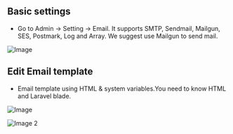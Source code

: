## Basic settings
- Go to Admin -> Setting -> Email.
  It supports SMTP, Sendmail, Mailgun, SES, Postmark, Log and Array. We suggest use Mailgun to send mail.
  
![Image](https://live.staticflickr.com/65535/51289335619_810529d67d_b.jpg)

## Edit Email template

- Email template using HTML & system variables.You need to know HTML and Laravel blade.

![Image](https://live.staticflickr.com/65535/51289630420_ef275de3a0_b.jpg)

![Image 2](https://live.staticflickr.com/65535/51289337089_9aabc52fcb_b.jpg)